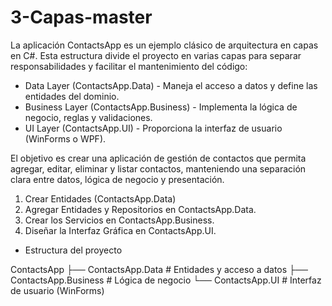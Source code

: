 # 3-Capas-master

La aplicación ContactsApp es un ejemplo clásico de arquitectura en capas en C#. Esta estructura divide el proyecto en varias capas para separar responsabilidades y facilitar el mantenimiento del código:

* Data Layer (ContactsApp.Data) - Maneja el acceso a datos y define las entidades del dominio.
* Business Layer (ContactsApp.Business) - Implementa la lógica de negocio, reglas y validaciones.
* UI Layer (ContactsApp.UI) - Proporciona la interfaz de usuario (WinForms o WPF).
  
El objetivo es crear una aplicación de gestión de contactos que permita agregar, editar, eliminar y listar contactos, manteniendo una separación clara entre datos, lógica de negocio y presentación.

1. Crear Entidades (ContactsApp.Data)
2. Agregar Entidades y Repositorios en ContactsApp.Data.
3. Crear los Servicios en ContactsApp.Business.
4. Diseñar la Interfaz Gráfica en ContactsApp.UI.

* Estructura del proyecto
  
ContactsApp
├── ContactsApp.Data       # Entidades y acceso a datos
├── ContactsApp.Business   # Lógica de negocio
└── ContactsApp.UI         # Interfaz de usuario (WinForms)
